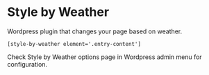Style by Weather
================

Wordpress plugin that changes your page based on weather.

```
[style-by-weather element='.entry-content']
```

Check Style by Weather options page in Wordpress admin menu for configuration.
